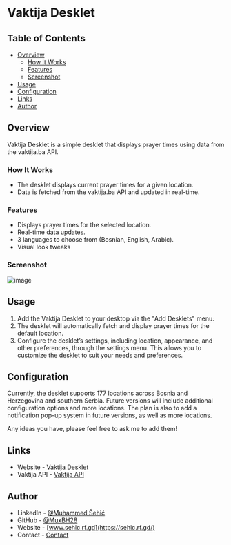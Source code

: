 # Vaktija Desklet

## Table of Contents
- [Overview](#overview)
  - [How It Works](#how-it-works)
  - [Features](#features)
  - [Screenshot](#screenshot)
- [Usage](#usage)
- [Configuration](#configuration)
- [Links](#links)
- [Author](#author)

## Overview

Vaktija Desklet is a simple desklet that displays prayer times using data from the vaktija.ba API.

### How It Works

- The desklet displays current prayer times for a given location.
- Data is fetched from the vaktija.ba API and updated in real-time.

### Features

- Displays prayer times for the selected location.
- Real-time data updates.
- 3 languages to choose from (Bosnian, English, Arabic).
- Visual look tweaks

### Screenshot

![image](screenshot.png)

## Usage

1. Add the Vaktija Desklet to your desktop via the "Add Desklets" menu.
2. The desklet will automatically fetch and display prayer times for the default location.
3. Configure the desklet’s settings, including location, appearance, and other preferences, through the settings menu. This allows you to customize the desklet to suit your needs and preferences.

## Configuration

Currently, the desklet supports 177 locations across Bosnia and Herzegovina and southern Serbia. Future versions will include additional configuration options and more locations.
The plan is also to add a notification pop-up system in future versions, as well as more locations.

Any ideas you have, please feel free to ask me to add them!

## Links

- Website - [Vaktija Desklet](https://sehic.rf.gd/?project=vaktija)
- Vaktija API - [Vaktija API](https://vaktija.ba/)

## Author

- LinkedIn - [@Muhammed Šehić](https://www.linkedin.com/in/muhammed-%C5%A1ehi%C4%87-31a7b6175/)
- GitHub - [@MuxBH28](https://github.com/MuxBH28)
- Website - [www.sehic.rf.gd](https://sehic.rf.gd/)
- Contact - [Contact](https://sehic.rf.gd/#contact)
